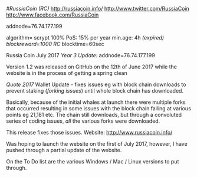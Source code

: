*#RussiaCoin (RC)*
http://russiacoin.info/
http://www.twitter.com/RussiaCoin
http://www.facebook.com/RussiaCoin

addnode=76.74.177.199

algorithm= scrypt
100% PoS: 15% per year
min.age: 4h
*(expired) blockreward=1000 RC*
blocktime=60sec

Russia Coin July 2017
*Year 3 Update:*
addnode=76.74.177.199

Version 1.2 was released on GitHub on the 12th of June 2017 while the website is in the process of getting a spring clean

*Quote 2017* Wallet Update - fixes issues eg with block chain downloads to prevent staking (*forking issues*) until whole block chain has downloaded.

Basically, because of the initial whales at launch there were multiple forks that occurred resulting in some issues with the block chain failing at various points eg 21,181 etc. The chain still downloads, but through a convoluted series of coding issues, *all* the various forks were downloaded.

This release fixes those issues.
Website: http://www.russiacoin.info/

Was hoping to launch the website on the first of July 2017, however, I have pushed through a partial update of the website.

On the To Do list are the various Windows / Mac / Linux versions to put through. 
